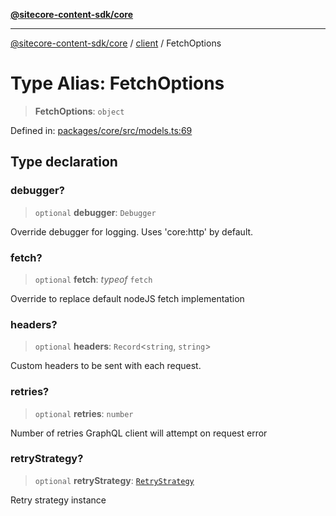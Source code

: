 [**@sitecore-content-sdk/core**](../../README.md)

***

[@sitecore-content-sdk/core](../../README.md) / [client](../README.md) / FetchOptions

# Type Alias: FetchOptions

> **FetchOptions**: `object`

Defined in: [packages/core/src/models.ts:69](https://github.com/Sitecore/xmc-jss-dev/blob/3977926a625263337e3b7cdaaa92a610ea43e8f1/packages/core/src/models.ts#L69)

## Type declaration

### debugger?

> `optional` **debugger**: `Debugger`

Override debugger for logging. Uses 'core:http' by default.

### fetch?

> `optional` **fetch**: *typeof* `fetch`

Override to replace default nodeJS fetch implementation

### headers?

> `optional` **headers**: `Record`\<`string`, `string`\>

Custom headers to be sent with each request.

### retries?

> `optional` **retries**: `number`

Number of retries GraphQL client will attempt on request error

### retryStrategy?

> `optional` **retryStrategy**: [`RetryStrategy`](../../index/interfaces/RetryStrategy.md)

Retry strategy instance
